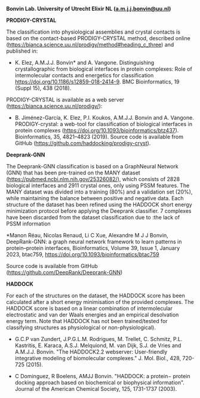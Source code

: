 **Bonvin Lab. University of Utrecht  Elixir NL (a.m.j.j.bonvin@uu.nl)**

**PRODIGY-CRYSTAL**

The classification into physiological assemblies and crystal contacts is based on the contact-based PRODIGY-CRYSTAL method, described online (https://bianca.science.uu.nl/prodigy/method#heading_c_three) and published in:

* K. Elez, A.M.J.J. Bonvin* and A. Vangone. Distinguishing crystallographic from biological interfaces in protein complexes: Role of intermolecular contacts and energetics for classification https://doi.org/10.1186/s12859-018-2414-9. BMC Bioinformatics, 19 (Suppl 15), 438 (2018).

PRODIGY-CRYSTAL is available as a web server (https://bianca.science.uu.nl/prodigy/):

* B. Jiménez-García, K. Elez, P.I. Koukos, A.M.J.J. Bonvin and A. Vangone. PRODIGY-crystal: a web-tool for classification of biological interfaces in protein complexes (https://doi.org/10.1093/bioinformatics/btz437). Bioinformatics, 35, 4821–4823 (2019).
Source code is available from GitHub (https://github.com/haddocking/prodigy-cryst).

**Deeprank-GNN**

The Deeprank-GNN classification is based on a GraphNeural Network (GNN) that has been pre-trained on the MANY dataset (https://pubmed.ncbi.nlm.nih.gov/25326082/), which consists of 2828 biological interfaces and 2911 crystal ones, only using PSSM features. The MANY dataset was divided into a training (80%) and a validation set (20%), while maintaining the balance between positive and negative data. 
Each structure of the dataset has been refined using the HADDOCK short energy minimization protocol before applying the Deeprank classifier. 7 complexes have been discarded from the dataset classification due to :the lack of PSSM information 

*Manon Réau, Nicolas Renaud, Li C Xue, Alexandre M J J Bonvin, DeepRank-GNN: a graph neural network framework to learn patterns in protein–protein interfaces, Bioinformatics, Volume 39, Issue 1, January 2023, btac759, https://doi.org/10.1093/bioinformatics/btac759


Source code is available from GitHub (https://github.com/DeepRank/Deeprank-GNN)

**HADDOCK**

For each of the structures on the dataset, the HADDOCK score has been calculated after a short energy minimisation of the provided complexes. The HADDOCK score is based on a linear combination of intermolecular electrostatic and van der Waals energies and an empirical desolvation energy term.  Note that HADDOCK has not been trained/tested for classifying structures as physiological or non-physiological).

* G.C.P van Zundert, J.P.G.L.M. Rodrigues, M. Trellet, C. Schmitz, P.L. Kastritis, E. Karaca, A.S.J. Melquiond, M. van Dijk, S.J. de Vries and A.M.J.J. Bonvin. "The HADDOCK2.2 webserver: User-friendly integrative modeling of biomolecular complexes." J. Mol. Biol., 428, 720-725 (2015).

* C Dominguez, R Boelens, AMJJ Bonvin. "HADDOCK: a protein− protein docking approach based on biochemical or biophysical information". Journal of the American Chemical Society, 125, 1731-1737 (2003).
